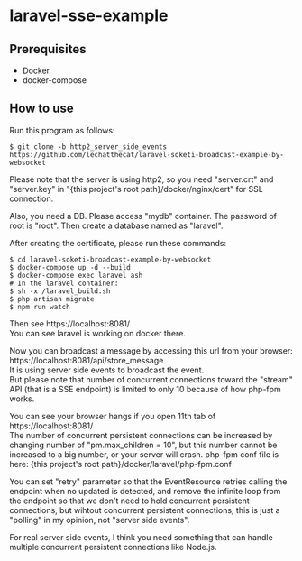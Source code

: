 # laravel-sse-example
## Prerequisites
- Docker
- docker-compose

## How to use
Run this program as follows:
```
$ git clone -b http2_server_side_events https://github.com/lechatthecat/laravel-soketi-broadcast-example-by-websocket
```
Please note that the server is using http2, so you need "server.crt" and "server.key" in "{this project's root path}/docker/nginx/cert" for SSL connection.

Also, you need a DB. Please access "mydb" container. The password of root is "root". Then create a database named as "laravel".

After creating the certificate, please run these commands:
```
$ cd laravel-soketi-broadcast-example-by-websocket
$ docker-compose up -d --build
$ docker-compose exec laravel ash
# In the laravel container:
$ sh -x /laravel_build.sh
$ php artisan migrate
$ npm run watch
```
Then see https://localhost:8081/  
You can see laravel is working on docker there.  
   
Now you can broadcast a message by accessing this url from your browser:  
https://localhost:8081/api/store_message  
It is using server side events to broadcast the event.  
But please note that number of concurrent connections toward the "stream" API (that is a SSE endpoint) is limited to only 10 because of how php-fpm works.  
  
You can see your browser hangs if you open 11th tab of https://localhost:8081/  
The number of concurrent persistent connections can be increased by changing number of "pm.max_children = 10", but this number cannot be increased to a big number, or your server will crash. php-fpm conf file is here: {this project's root path}/docker/laravel/php-fpm.conf
  
You can set "retry" parameter so that the EventResource retries calling the endpoint when no updated is detected, and remove the infinite loop from the endpoint so that we don't need to hold concurrent persistent connections, but wihtout concurrent persistent connections, this is just a "polling" in my opinion, not "server side events".

For real server side events, I think you need something that can handle multiple concurrent persistent connections like Node.js.
